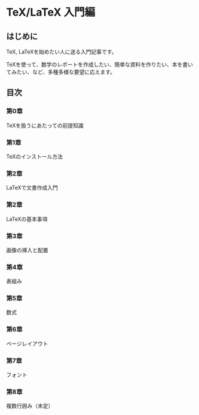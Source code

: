 TeX/LaTeX 入門編
===

## はじめに

TeX, LaTeXを始めたい人に送る入門記事です。

TeXを使って、数学のレポートを作成したい、簡単な資料を作りたい、本を書いてみたい、など、多種多様な要望に応えます。

## 目次

### 第0章

TeXを扱うにあたっての前提知識

### 第1章

TeXのインストール方法

### 第2章

LaTeXで文書作成入門

### 第2章

LaTeXの基本事項

### 第3章

画像の挿入と配置

### 第4章

表組み

### 第5章

数式

### 第6章

ページレイアウト

### 第7章

フォント

### 第8章

複数行囲み（未定）
